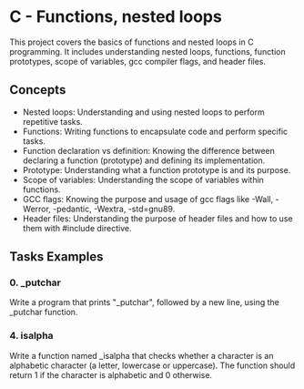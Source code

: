 # C - Functions, nested loops

This project covers the basics of functions and nested loops in C programming. It includes understanding nested loops, functions, function prototypes, scope of variables, gcc compiler flags, and header files.

## Concepts
- Nested loops: Understanding and using nested loops to perform repetitive tasks.
- Functions: Writing functions to encapsulate code and perform specific tasks.
- Function declaration vs definition: Knowing the difference between declaring a function (prototype) and defining its implementation.
- Prototype: Understanding what a function prototype is and its purpose.
- Scope of variables: Understanding the scope of variables within functions.
- GCC flags: Knowing the purpose and usage of gcc flags like -Wall, -Werror, -pedantic, -Wextra, -std=gnu89.
- Header files: Understanding the purpose of header files and how to use them with #include directive.

## Tasks Examples
### 0. _putchar
Write a program that prints "_putchar", followed by a new line, using the _putchar function.

### 4. isalpha
Write a function named _isalpha that checks whether a character is an alphabetic character (a letter, lowercase or uppercase). The function should return 1 if the character is alphabetic and 0 otherwise.

